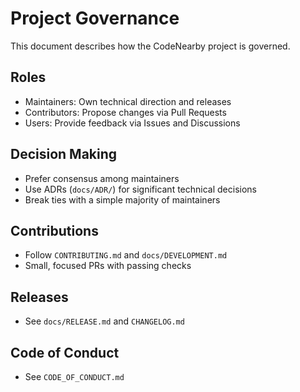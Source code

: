 # Project Governance

This document describes how the CodeNearby project is governed.

## Roles
- Maintainers: Own technical direction and releases
- Contributors: Propose changes via Pull Requests
- Users: Provide feedback via Issues and Discussions

## Decision Making
- Prefer consensus among maintainers
- Use ADRs (`docs/ADR/`) for significant technical decisions
- Break ties with a simple majority of maintainers

## Contributions
- Follow `CONTRIBUTING.md` and `docs/DEVELOPMENT.md`
- Small, focused PRs with passing checks

## Releases
- See `docs/RELEASE.md` and `CHANGELOG.md`

## Code of Conduct
- See `CODE_OF_CONDUCT.md`
